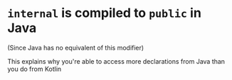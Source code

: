 # `internal` is compiled to `public` in Java
(Since Java has no equivalent of this modifier)

This explains why you're able to access more declarations from Java than you do from Kotlin
